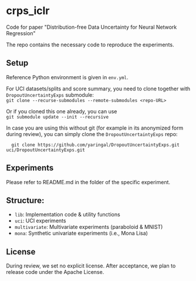 # crps_iclr

Code for paper "Distribution-free Data Uncertainty for Neural Network Regression"

The repo contains the necessary code to reproduce the experiments.

## Setup

Reference Python environment is given in `env.yml`.

For UCI datasets/splits and score summary, you need to clone together with `DropoutUncertaintyExps` submodule:  
```git clone --recurse-submodules --remote-submodules <repo-URL>```

Or if you cloned this one already, you can use  
```git submodule update --init --recursive```

In case you are using this without git (for example in its anonymized form during review), you can simply clone the `DropoutUncertaintyExps` repo:
```
  git clone https://github.com/yaringal/DropoutUncertaintyExps.git uci/DropoutUncertaintyExps.git
```


## Experiments

Please refer to README.md in the folder of the specific experiment.

## Structure:

- `lib`: Implementation code & utility functions
- `uci`: UCI experiments
- `multivariate`: Multivariate experiments (paraboloid & MNIST)
- `mona`: Synthetic univariate experiments (i.e., Mona Lisa)

## License

During review, we set no explicit license. After acceptance, we plan to release code under the Apache License.
